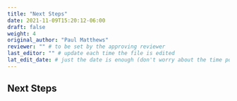 ```yaml
---
title: "Next Steps"
date: 2021-11-09T15:20:12-06:00
draft: false
weight: 4
original_author: "Paul Matthews" 
reviewer: "" # to be set by the approving reviewer
last_editor: "" # update each time the file is edited
lat_edit_date: # just the date is enough (don't worry about the time portion)
---
```


## Next Steps